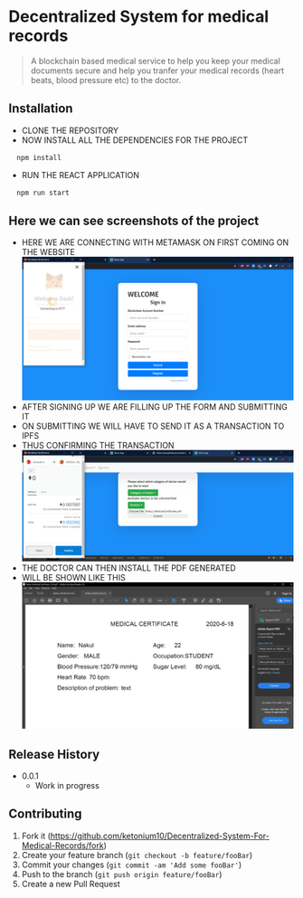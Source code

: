 # Decentralized System for medical records
> A blockchain based medical service to help you keep your medical documents secure and help you tranfer your medical records (heart beats, blood pressure etc) to the doctor.

## Installation
 - CLONE THE REPOSITORY
 - NOW INSTALL ALL THE DEPENDENCIES FOR THE PROJECT
  
  ```bash
    npm install
  ```
  
 - RUN THE REACT APPLICATION
 
  ```bash
    npm run start
  ```
 ## Here we can see screenshots of the project
 
 - HERE WE ARE CONNECTING WITH METAMASK ON FIRST COMING ON THE WEBSITE
 ![](Picture1.png)
 - AFTER SIGNING UP WE ARE FILLING UP THE FORM AND SUBMITTING IT
 - ON SUBMITTING WE WILL HAVE TO SEND IT AS A TRANSACTION TO IPFS 
 - THUS CONFIRMING THE TRANSACTION
 ![](Picture2.png)
 - THE DOCTOR CAN THEN INSTALL THE PDF GENERATED 
 - WILL BE SHOWN LIKE THIS
 ![](Picture3.png)

## Release History

* 0.0.1
    * Work in progress


## Contributing

1. Fork it (<https://github.com/ketonium10/Decentralized-System-For-Medical-Records/fork>)
2. Create your feature branch (`git checkout -b feature/fooBar`)
3. Commit your changes (`git commit -am 'Add some fooBar'`)
4. Push to the branch (`git push origin feature/fooBar`)
5. Create a new Pull Request

